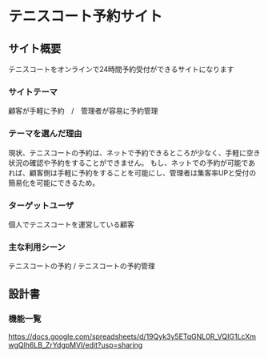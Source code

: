 # テニスコート予約サイト

## サイト概要
テニスコートをオンラインで24時間予約受付ができるサイトになります

### サイトテーマ
顧客が手軽に予約　/　管理者が容易に予約管理

### テーマを選んだ理由
現状、テニスコートの予約は、ネットで予約できるところが少なく、手軽に空き状況の確認や予約をすることができません。
もし、ネットでの予約が可能であれば、顧客側は手軽に予約をすることを可能にし、管理者は集客率UPと受付の簡易化を可能にできるため。

### ターゲットユーザ
個人でテニスコートを運営している顧客

### 主な利用シーン
テニスコートの予約 / テニスコートの予約管理

## 設計書

### 機能一覧
https://docs.google.com/spreadsheets/d/19Qyk3y5ETqGNL0R_VQIG1LcXmwgQlh6LB_ZrYdgpMVI/edit?usp=sharing